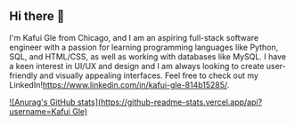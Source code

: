 ## Hi there 👋

I'm Kafui Gle from Chicago, and I am an aspiring full-stack software engineer with a passion for learning programming languages like Python, SQL, and HTML/CSS, as well as working with databases like MySQL. I have a keen interest in UI/UX and design and I am always looking to create user-friendly and visually appealing interfaces. Feel free to check out my LinkedIn!https://www.linkedin.com/in/kafui-gle-814b15285/. 

[![Anurag's GitHub stats](https://github-readme-stats.vercel.app/api?username=Kafui Gle)](https://github.com/anuraghazra/github-readme-stats)

